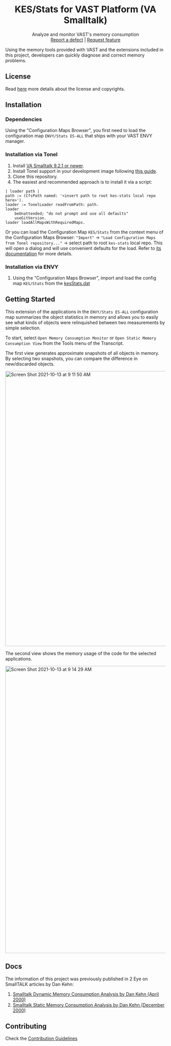 <p align="center">
<!---<img src="assets/logos/128x128.png">-->
 <h1 align="center">KES/Stats for VAST Platform (VA Smalltalk)</h1>
  <p align="center">
    Analyze and monitor VAST's memory consumption
    <!---
    <br>
    <a href="docs/"><strong>Explore the docs »</strong></a>
    <br>
    -->
    <br>
    <a href="https://github.com/vast-community-hub/kes-stats/issues/new?labels=Type%3A+Defect">Report a defect</a>
    |
    <a href="https://github.com/vast-community-hub/kes-stats/issues/new?labels=Type%3A+Feature">Request feature</a>
  </p>
</p>


Using the memory tools provided with VAST and the extensions included in this project, developers can quickly diagnose and correct memory problems.

## License
Read [here](LICENSE) more details about the license and copyrights.


## Installation

### Dependencies

Using the "Configuration Maps Browser", you first need to load the configuration map `ENVY/Stats ES-ALL` that ships with your VAST ENVY manager.


### Installation via Tonel

1. Install [VA Smalltalk 9.2.1 or newer](https://www.instantiations.com/products/vasmalltalk/download.html).
2. Install Tonel support in your development image following [this guide](https://github.com/vasmalltalk/tonel-vast#installation).
3. Clone this repository.
4. The easiest and recommended approach is to install it via a script:

```smalltalk
| loader path |
path := (CfsPath named: '<insert path to root kes-stats local repo here>').
loader := TonelLoader readFromPath: path.
loader
	beUnattended; "do not prompt and use all defaults"
	useGitVersion.
loader loadAllMapsWithRequiredMaps.
```

Or you can load the Configuration Map `KES/Stats` from the context menu of the Configuration Maps Browser: `"Import"` -> `"Load Configuration Maps from Tonel repository..."` -> select path to root `kes-stats` local repo. This will open a dialog and will use convenient defaults for the load. Refer to [its documentation](https://github.com/instantiations/tonel-vast#using-gui-menus) for more details.


### Installation via ENVY

1. Using the "Configuration Maps Browser", import and load the config map `KES/Stats` from the [kesStats.dat](envy/kesStats.dat)




## Getting Started

This extension of the applications in the `ENVY/Stats ES-ALL` configuration map summarizes the object statistics in memory and allows you to easily see what kinds of objects were relinquished between two measurements by simple selection.

To start, select `Open Memory Consumption Monitor` or `Open Static Memory Consumption View`
from the Tools menu of the Transcript.

The first view generates approximate snapshots of all objects in memory.  By selecting two
snapshots, you can compare the difference in new/discarded objects.

<img width="863" alt="Screen Shot 2021-10-13 at 9 11 50 AM" src="https://user-images.githubusercontent.com/1032834/137130475-d767a6e1-2e1b-4a57-907d-b56d0e6fdb2a.png">

The second view shows the memory usage of the code for the selected applications.

<img width="901" alt="Screen Shot 2021-10-13 at 9 14 29 AM" src="https://user-images.githubusercontent.com/1032834/137130498-7f3d201d-25f8-4c43-93d6-bb0093faa376.png">


## Docs

The information of this project was previously published in 2 Eye on SmallTALK articles by Dan Kehn:

1. [Smalltalk Dynamic Memory Consumption Analysis by Dan Kehn  (April 2000)](docs/articles/DynamicMemoryAnalysis.md)
2. [Smalltalk Static Memory Consumption Analysis  by Dan Kehn (December 2000)](docs/articles/StaticMemoryAnalysis.md)






## Contributing

Check the [Contribution Guidelines](CONTRIBUTING.md)
